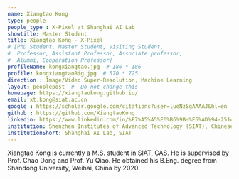 ```yaml
---
name: Xiangtao Kong
type: people
people_type : X-Pixel at Shanghai AI Lab
showtitle: Master Student
title: Xiangtao Kong - X-Pixel
# [PhD Student, Master Student, Visiting Student,
#  Professor, Assistant Professor, Associate professor,
#  Alumni, Cooperation Professor]
profileName: kongxiangtao.jpg  # 186 * 186
profile: kongxiangtaoBig.jpg  # 570 * 725
direction : Image/Video Super-Resolution, Machine Learning
layout: peoplepost  #  Do not change this
homepage: https://xiangtaokong.github.io/
email: xt.kong@siat.ac.cn
google : https://scholar.google.com/citations?user=lueNzSgAAAAJ&hl=en
github : https://github.com/XiangtaoKong
linkedin: https://www.linkedin.com/in/%E7%A5%A5%E6%B6%9B-%E5%AD%94-2514a1196/
institution: Shenzhen Institutes of Advanced Technology (SIAT), Chinese Academy of Sciences (CAS)
institutionShort: Shanghai AI Lab, SIAT
---
```


Xiangtao Kong is currently a M.S. student in SIAT, CAS. He is supervised by Prof. Chao Dong and Prof. Yu Qiao. He obtained his B.Eng. degree from Shandong University, Weihai, China by 2020.



 

